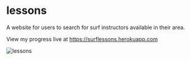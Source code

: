 # lessons
A website for users to search for surf instructors available in their area.

View my progress live at https://surflessons.herokuapp.com

![lessons](http://s11.postimg.org/q7a87biqr/Screen_Shot_2016_02_01_at_2_37_55_PM.png) 